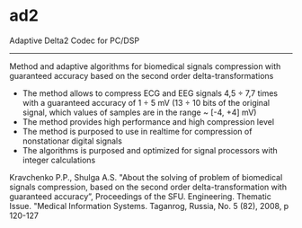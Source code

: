 ad2
===

Adaptive Delta2 Codec for PC/DSP

---

Method and adaptive algorithms for biomedical signals
compression with guaranteed accuracy based on the second order
delta-transformations

* The method allows to compress ECG and EEG signals 4,5 ÷ 7,7 times with a guaranteed
  accuracy of 1 ÷ 5 mV (13 ÷ 10 bits of the original signal, which values of samples are in
  the range ~ [-4, +4] mV)
* The method provides high performance and high compression level
* The method is purposed to use in realtime for compression of nonstationar digital signals
* The algorithms is purposed and optimized for signal processors with integer calculations
 
Kravchenko P.P., Shulga A.S. "About the solving of problem of biomedical signals compression, based on the second order delta-transformation with guaranteed accuracy”, Proceedings of the SFU. Engineering. Thematic Issue. "Medical Information Systems. Taganrog, Russia, No. 5 (82), 2008, p 120-127
